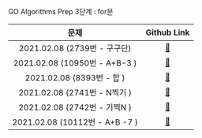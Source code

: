 GO Algorithms Prep
3단계 : for문

|             문제              |       Github Link      |  
| :---------------------------: | :--------------------: | 
| 2021.02.08 (2739번 - 구구단) | [:link:](./2739번) |
| 2021.02.08 (10950번 - A+B-3 ) | [:link:](./10950번) |
| 2021.02.08 (8393번 - 합 ) | [:link:](./8393번) |
| 2021.02.08 (2741번 - N찍기 ) | [:link:](./2741번) |
| 2021.02.08 (2742번 - 기찍N ) | [:link:](./2742번) |
| 2021.02.08 (10112번 - A+B -7 ) | [:link:](./10112번) |